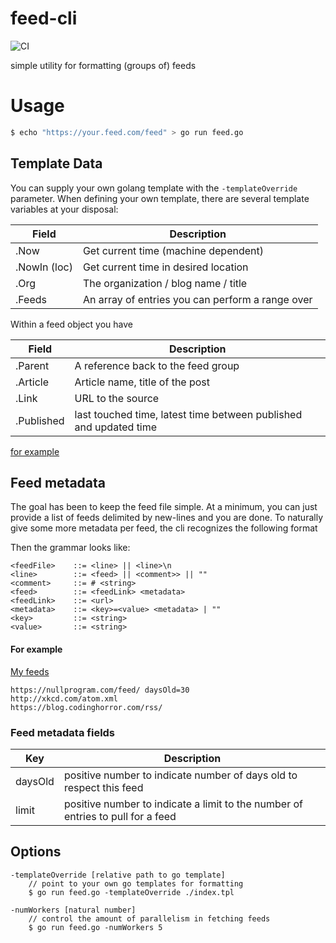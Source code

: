 feed-cli
===
![CI](https://github.com/nhomble/feed-cli/workflows/CI/badge.svg)

simple utility for formatting (groups of) feeds

# Usage
```bash
$ echo "https://your.feed.com/feed" > go run feed.go
```

## Template Data
You can supply your own golang template with the ```-templateOverride``` parameter. When defining your own template, there
are several template variables at your disposal:

|Field          |Description|
|-----          |-----------|
|.Now           |Get current time (machine dependent)|
|.NowIn (loc)   |Get current time in desired location|
|.Org           |The organization / blog name / title|
|.Feeds         |An array of entries you can perform a range over|

Within a feed object you have

|Field          |Description|
|----           |-----------|
|.Parent        |A reference back to the feed group |
|.Article       |Article name, title of the post |
|.Link          |URL to the source|
|.Published     |last touched time, latest time between published and updated time|

[for example](https://github.com/nhomble/fdmi/blob/master/index.tpl)

## Feed metadata
The goal has been to keep the feed file simple. At a minimum, you can just provide
a list of feeds delimited by new-lines and you are done. To naturally give some more metadata per feed, the
cli recognizes the following format

Then the grammar looks like:

```text
<feedFile>    ::= <line> || <line>\n
<line>        ::= <feed> || <comment>> || ""
<comment>     ::= # <string>
<feed>        ::= <feedLink> <metadata>
<feedLink>    ::= <url>
<metadata>    ::= <key>=<value> <metadata> | ""
<key>         ::= <string>
<value>       ::= <string>
```

#### For example
[My feeds](https://github.com/nhomble/fdmi/blob/master/feeds)
```text
https://nullprogram.com/feed/ daysOld=30
http://xkcd.com/atom.xml
https://blog.codinghorror.com/rss/
```

### Feed metadata fields

|Key|Description|
|---|-----------|
|daysOld|positive number to indicate number of days old to respect this feed|
|limit|positive number to indicate a limit to the number of entries to pull for a feed|

## Options
```text
-templateOverride [relative path to go template]
    // point to your own go templates for formatting
    $ go run feed.go -templateOverride ./index.tpl 

-numWorkers [natural number]
    // control the amount of parallelism in fetching feeds
    $ go run feed.go -numWorkers 5
```